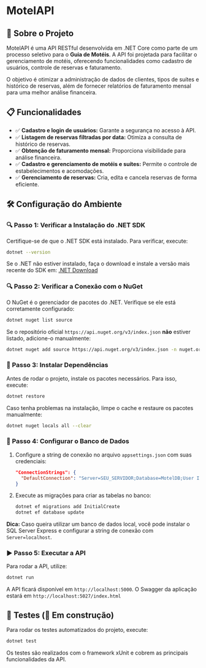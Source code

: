 # MotelAPI

## 📌 Sobre o Projeto
MotelAPI é uma API RESTful desenvolvida em .NET Core como parte de um processo seletivo para o **Guia de Motéis**. A API foi projetada para facilitar o gerenciamento de motéis, oferecendo funcionalidades como cadastro de usuários, controle de reservas e faturamento.

O objetivo é otimizar a administração de dados de clientes, tipos de suítes e histórico de reservas, além de fornecer relatórios de faturamento mensal para uma melhor análise financeira.

## 📋 Funcionalidades
- ✅ **Cadastro e login de usuários:** Garante a segurança no acesso à API.
- ✅ **Listagem de reservas filtradas por data:** Otimiza a consulta de histórico de reservas.
- ✅ **Obtenção de faturamento mensal:** Proporciona visibilidade para análise financeira.
- ✅ **Cadastro e gerenciamento de motéis e suítes:** Permite o controle de estabelecimentos e acomodações.
- ✅ **Gerenciamento de reservas:** Cria, edita e cancela reservas de forma eficiente.

## 🛠️ Configuração do Ambiente

### 🔍 Passo 1: Verificar a Instalação do .NET SDK
Certifique-se de que o .NET SDK está instalado. Para verificar, execute:
```sh
dotnet --version
```
Se o .NET não estiver instalado, faça o download e instale a versão mais recente do SDK em:
[.NET Download](https://dotnet.microsoft.com/en-us/download/dotnet)

### 🔍 Passo 2: Verificar a Conexão com o NuGet
O NuGet é o gerenciador de pacotes do .NET. Verifique se ele está corretamente configurado:
```sh
dotnet nuget list source
```
Se o repositório oficial `https://api.nuget.org/v3/index.json` **não** estiver listado, adicione-o manualmente:
```sh
dotnet nuget add source https://api.nuget.org/v3/index.json -n nuget.org
```

### 🔧 Passo 3: Instalar Dependências
Antes de rodar o projeto, instale os pacotes necessários. Para isso, execute:
```sh
dotnet restore
```
Caso tenha problemas na instalação, limpe o cache e restaure os pacotes manualmente:
```sh
dotnet nuget locals all --clear
```

### 📂 Passo 4: Configurar o Banco de Dados
1. Configure a string de conexão no arquivo `appsettings.json` com suas credenciais:
    ```json
    "ConnectionStrings": {
      "DefaultConnection": "Server=SEU_SERVIDOR;Database=MotelDB;User Id=SEU_USUARIO;Password=SUA_SENHA;"
    }
    ```
2. Execute as migrações para criar as tabelas no banco:
    ```sh
    dotnet ef migrations add InitialCreate
    dotnet ef database update
    ```

**Dica:** Caso queira utilizar um banco de dados local, você pode instalar o SQL Server Express e configurar a string de conexão com `Server=localhost`.

### ▶️ Passo 5: Executar a API
Para rodar a API, utilize:
```sh
dotnet run
```
A API ficará disponível em `http://localhost:5000`. O Swagger da aplicação estará em `http://localhost:5027/index.html`

## 🧪 Testes (🚧 Em construção)
Para rodar os testes automatizados do projeto, execute:
```sh
dotnet test
```
Os testes são realizados com o framework xUnit e cobrem as principais funcionalidades da API.

